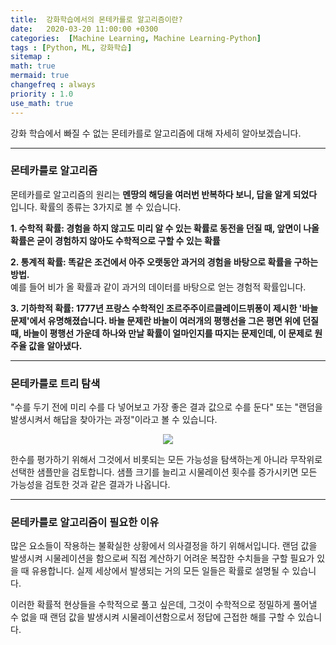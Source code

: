 ```yaml
---
title:  강화학습에서의 몬테카를로 알고리즘이란?
date:   2020-03-20 11:00:00 +0300
categories:  [Machine Learning, Machine Learning-Python]
tags : [Python, ML, 강화학습]
sitemap :
math: true
mermaid: true
changefreq : always
priority : 1.0
use_math: true
---
```



강화 학습에서 빠질 수 없는 몬테카를로 알고리즘에 대해 자세히 알아보겠습니다. 

-------

### 몬테카를로 알고리즘

몬테카를로 알고리즘의 원리는 **멘땅의 해딩을 여러번 반복하다 보니, 답을 알게 되었다** 입니다. 
확률의 종류는 3가지로 볼 수 있습니다. 

**1. 수학적 확률: 경험을 하지 않고도 미리 알 수 있는 확률로 동전을 던질 때, 앞면이 나올 확률은 굳이 경험하지 않아도 수학적으로 구할 수 있는 확률**


**2. 통계적 확률: 똑같은 조건에서 아주 오랫동안 과거의 경험을 바탕으로 확률을 구하는 방법.**  
예를 들어 비가 올 확률과 같이 과거의 데이터를 바탕으로 얻는 경험적 확률입니다. 


**3. 기하학적 확률: 1777년 프랑스 수학적인 조르주주이르클레이드뷔퐁이 제시한 '바늘 문제'에서 유명해졌습니다. 바늘 문제란 바늘이 여러개의 평행선을 그은 평면 위에 던질 때, 바늘이 평행선 가운데 하나와 만날 확률이 얼마인지를 따지는 문제인데, 이 문제로 원주율 값을 알아냈다.**


-------

### 몬테카를로 트리 탐색  

"수를 두기 전에 미리 수를 다 넣어보고 가장 좋은 결과 값으로 수를 둔다" 또는 "랜덤을 발생시켜서 해답을 찾아가는 과정"이라고 볼 수 있습니다. 

<center><img src="../../assets//images/tic.png" ></center>


한수를 평가하기 위해서 그것에서 비롯되는 모든 가능성을 탐색하는게 아니라 무작위로 선택한 샘플만을 검토합니다. 샘플 크기를 늘리고 시물레이션 횟수를 증가시키면 모든 가능성을 검토한 것과 같은 결과가 나옵니다.

-------

### 몬테카를로 알고리즘이 필요한 이유  

많은 요소들이 작용하는 불확실한 상황에서 의사결정을 하기 위해서입니다. 
랜덤 값을 발생시켜 시물레이션을 함으로써 직접 계산하기 어려운 복잡한 수치들을 구할 필요가 있을 때 유용합니다. 실제 세상에서 발생되는 거의 모든 일들은 확률로 설명될 수 있습니다.

이러한 확률적 현상들을 수학적으로 풀고 싶은데, 그것이 수학적으로 정밀하게 풀어낼 수 없을 때 랜덤 값을 발생시켜 시물레이션함으로서 정답에 근접한 해를 구할 수 있습니다.

